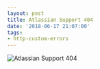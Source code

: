 ```yaml
---
layout: post
title: Atlassian Support 404
date: '2018-06-17 21:07:00'
tags:
- http-custom-errors
---
```


![Atlassian Support 404](https://www.dropbox.com/s/ouo9te8l8ciknht/404-atlassian-support.png?raw=1)